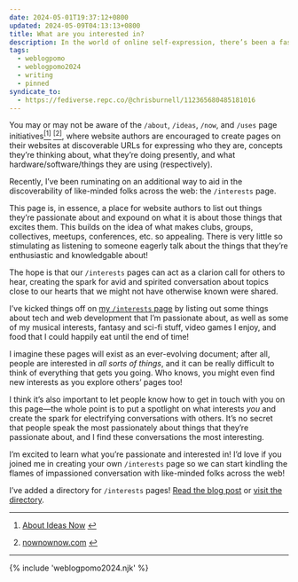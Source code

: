 ```yaml
---
date: 2024-05-01T19:37:12+0800
updated: 2024-05-09T04:13:13+0800
title: What are you interested in?
description: In the world of online self-expression, there’s been a fascinating trend of website authors creating discoverable pages to help others learn about who they are, what they’re thinking about, and more. I’m proposing an addition to these initiatives that helps us discover what people are passionate about.
tags:
  - weblogpomo
  - weblogpomo2024
  - writing
  - pinned
syndicate_to:
  - https://fediverse.repc.co/@chrisburnell/112365680485181016
---
```


You may or may not be aware of the `/about`, `/ideas`, `/now`, and `/uses` page initiatives<a href="#fn1" id="fnref1"><sup class="footnote-ref">[1]</sup></a> <a href="#fn2" id="fnref2"><sup class="footnote-ref">[2]</sup></a>, where website authors are encouraged to create pages on their websites at discoverable URLs for expressing who they are, concepts they’re thinking about, what they’re doing presently, and what hardware/software/things they are using (respectively).

Recently, I’ve been ruminating on an additional way to aid in the discoverability of like-minded folks across the web: the <code class="delta">/interests</code> page.

This page is, in essence, a place for website authors to list out things they’re passionate about and expound on what it is about those things that excites them. This builds on the idea of what makes clubs, groups, collectives, meetups, conferences, etc. so appealing. There is very little so stimulating as listening to someone eagerly talk about the things that they’re enthusiastic and knowledgable about!

The hope is that our <code style="white-space: nowrap;">/interests</code> pages can act as a clarion call for others to hear, creating the spark for avid and spirited conversation about topics close to our hearts that we might not have otherwise known were shared.

I’ve kicked things off on [my <code style="white-space: nowrap;">/interests</code> page](/interests/) by listing out some things about tech and web development that I’m passionate about, as well as some of my musical interests, fantasy and sci-fi stuff, video games I enjoy, and food that I could happily eat until the end of time!

I imagine these pages will exist as an ever-evolving document; after all, people are interested in *all sorts of things*, and it can be really difficult to think of everything that gets you going. Who knows, you might even find new interests as you explore others’ pages too!

I think it’s also important to let people know how to get in touch with you on this page—the whole point is to put a spotlight on what interests *you* and create the spark for electrifying conversations with others. It’s no secret that people speak the most passionately about things that they’re passionate about, and I find these conversations the most interesting.

I’m excited to learn what you’re passionate and interested in! I’d love if you joined me in creating your own <code style="white-space: nowrap;">/interests</code> page so we can start kindling the flames of impassioned conversation with like-minded folks across the web!

<div class=" [ box  box--success  box--line-length ] [ flow ] " >
    <p>I’ve added a directory for <code style="white-space: nowrap;">/interests</code> pages! <a href="/note/interests-directory/">Read the blog post</a> or <a href="https://chrisburnell.github.io/interests-directory/" rel="external noopener">visit the directory</a>.</p>
</div>

<hr style="--rule-space: var(--size-medium);">

<nav aria-label="Footnotes">
	<ol>
		<li id="fn1">
			<p><a href="https://aboutideasnow.com/about" rel="external noopener">About Ideas Now</a> <a href="#fnref1">↩︎</a></p>
		</li>
		<li id="fn2">
			<p><a href="https://nownownow.com/about" rel="external noopener">nownownow.com</a> <a href="#fnref2">↩︎</a></p>
		</li>
	</ol>
</nav>

--------

{% include 'weblogpomo2024.njk' %}
